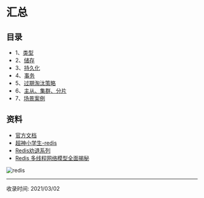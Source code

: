 # 汇总

## 目录
- 1、[类型](type.md)
- 2、[储存](basic.md)
- 3、[持久化](endurance.md)
- 4、[事务](transation.md)
- 5、[过期淘汰策略](obsolete.md)
- 6、[主从、集群、分片](master_slave.md)
- 7、[场景案例](scens.md)

## 资料
- [官方文档](https://redis.io/documentation)
- [超神小学生-redis](https://gitee.com/geekerdream/java-legendary/blob/master/%E9%9D%A2%E8%AF%95%E9%A2%98/%E6%95%B0%E6%8D%AE%E5%BA%93/Redis/%E8%B6%85%E7%A5%9E%E4%B9%8B%E8%B7%AF-Redis.md)
- [Redis劝退系列](https://blog.csdn.net/ctwctw/article/details/105265689)
- [Redis 多线程网络模型全面揭秘](https://mp.weixin.qq.com/s/-op5WR1wSkgAuP7JYZWP8g)

![redis](http://file.uzykj.com/Redis%E6%80%9D%E7%BB%B4%E5%AF%BC%E5%9B%BE.png)

---
收录时间: 2021/03/02

<Vssue :title="$title" />
